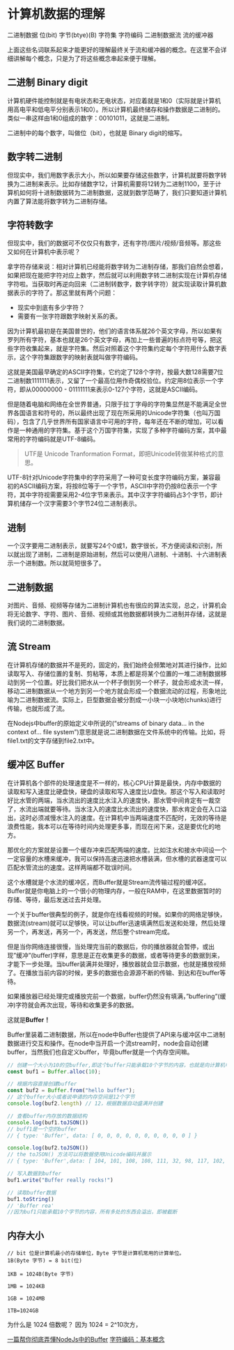 # 计算机数据的理解

二进制数据 位(bit) 字节(btye)(B) 字符集 字符编码 二进制数据流 流的缓冲器

上面这些名词联系起来才能更好的理解最终关于流和缓冲器的概念。在这里不会详细讲解每个概念，只是为了将这些概念串起来便于理解。

## 二进制 Binary digit

计算机硬件能控制就是有电状态和无电状态，对应着就是1和0（实际就是计算机用高电平和低电平分别表示1和0）。所以计算机最终储存和操作数据是二进制的。类似一串这样由1和0组成的数字：00101011，这就是二进制。

二进制中的每个数字，叫做位（bit），也就是 Binary digit的缩写。

## 数字转二进制
但现实中，我们用数字表示大小，所以如果要存储这些数字，计算机就要将数字转换为二进制来表示。比如存储数字12，计算机需要将12转为二进制1100，至于计算机如何将十进制数据转为二进制数据，这就到数学范畴了，我们只要知道计算机内置了算法能将数字转为二进制存储。

## 字符转数字
但现实中，我们的数据可不仅仅只有数字，还有字符/图片/视频/音频等。那这些又如何在计算机中表示呢？

拿字符存储来说：相对计算机已经能将数字转为二进制存储，那我们自然会想着，如果把现在能把字符对应上数字，然后就可以利用数字转二进制实现在计算机存储字符啦。当获取时再逆向回来（二进制转数字，数字转字符）就实现读取计算机数据表示的字符了。那这里就有两个问题：

- 现实中到底有多少字符？
- 需要有一张字符跟数字映射关系的表。

因为计算机最初是在美国普世的，他们的语言体系就26个英文字母，所以如果有罗列所有字符，基本也就是26个英文字母，再加上一些普遍的标点符号等，把这些字符收集起来，就是字符集。然后对照着这个字符集约定每个字符用什么数字表示，这个字符集跟数字的映射表就叫做字符编码。

这就是美国最早确定的ASCII字符集，它约定了128个字符，按最大数128需要7位二进制数1111111表示，又留了一个最高位用作奇偶校验位。约定用8位表示一个字符，即从00000000 - 01111111来表示0-127个字符，这就是ASCII编码。

但是随着电脑和网络在全世界普通，只限于拉丁字母的字符集显然是不能满足全世界各国语言和符号的，所以最终出现了现在所采用的Unicode字符集（也叫万国码），包含了几乎世界所有国家语言中可用的字符，每年还在不断的增加，可以看作是一种通用的字符集。基于这个万国字符集，实现了多种字符编码方案，其中最常用的字符编码就是UTF-8编码。

> UTF是 Unicode Tranformation Format，即把Unicode转做某种格式的意思。

UTF-8针对Unicode字符集中的字符采用了一种可变长度字符编码方案，兼容最初的ASCII编码方案，将按8位等于一个字节，ASCII中字符仍按8位表示一个字符，其中字符视需要采用2-4位字节来表示。其中汉字字符编码占3个字节，即计算机储存一个汉字需要3个字节24位二进制表示。

## 进制

一个汉字要用二进制表示，就要写24个0或1，数字很长，不方便阅读和识别，所以就出现了进制，二进制是原始进制，然后可以使用八进制、十进制、十六进制表示一个进制数。所以就简短很多了。

## 二进制数据
对图片、音频、视频等存储为二进制计算机也有很应的算法实现，总之，计算机会将无论数字、字符、图片、音频、视频或其他数据都转换为二进制并存储，这就是我们说的二进制数据。

## 流 Stream

在计算机存储的数据并不是死的，固定的，我们始终会频繁地对其进行操作，比如读取写入、存储位置的复制、剪粘等，本质上都是将某个位置的一堆二进制数据移动到另一个位置。好比我们把水从一个杯子倒到另一个杯子，就会形成水流一样，移动二进制数据从一个地方到另一个地方就会形成一个数据流动的过程，形象地比喻为二进制数据流。实际上，巨型数据会被分割成一小块一小块地(chunks)进行传输，也就形成了流。

在Nodejs中buffer的原始定义中所说的(“streams of binary data… in the context of… file system”)意思就是说二进制数据在文件系统中的传输。比如，将file1.txt的文字存储到file2.txt中。

## 缓冲区 Buffer

在计算机各个部件的处理速度是不一样的，核心CPU计算是最快，内存中数据的读取和写入速度比硬盘快，硬盘的读取和写入速度比U盘快。那这个写入和读取时好比水管的两端，当水流出的速度比水注入的速度快，那水管中间肯定有一裁空了，水流出端就要等待。当水注入的速度比水流出的速度快，那水肯定会在入口溢出，这时必须减慢水注入的速度。在计算机中当两端速度不匹配时，无效的等待是浪费性能，我本可以在等待时间内处理更多事，而现在闲下来，这是要优化的地方。

那优化的方案就是设置一个缓存冲来匹配两端的速度。比如注水和接水中间设一个一定容量的水槽来缓冲，我可以保持高速迅速把水槽装满，但水槽的武器速度可以匹配水管流出的速度。这样两端都不耽误时间。

这个水槽就是个水流的缓冲区，而Buffer就是Stream流传输过程的缓冲区。Buffer就是你电脑上的一个很小的物理内存，一般在RAM中，在这里数据暂时的存储、等待，最后发送过去并处理。

一个关于buffer很典型的例子，就是你在线看视频的时候。如果你的网络足够快，数据流(stream)就可以足够快，可以让buffer迅速填满然后发送和处理，然后处理另一个，再发送，再另一个，再发送，然后整个stream完成。

但是当你网络连接很慢，当处理完当前的数据后，你的播放器就会暂停，或出现”缓冲”(buffer)字样，意思是正在收集更多的数据，或者等待更多的数据到来，才能下一步处理。当buffer装满并处理好，播放器就会显示数据，也就是播放视频了。在播放当前内容的时候，更多的数据也会源源不断的传输、到达和在buffer等待。

如果播放器已经处理完或播放完前一个数据，buffer仍然没有填满，”buffering”(缓冲)字符就会再次出现，等待和收集更多的数据。

这就是**Buffer！**

Buffer里装着二进制数据，所以在node中Buffer也提供了API来与缓冲区中二进制数据进行交互和操作。在node中当开启一个流stream时，node会自动创建buffer，当然我们也自定义buffer，毕竟buffer就是一个内存空间嘛。

```js
// 创建一个大小为10的空buffer,即这个buffer只能承载10个字节的内容，也就是向计算机申请一块10字节大小的内存空间
const buf1 = Buffer.alloc(10);

// 根据内容直接创建buffer
const buf2 = Buffer.from("hello buffer");
// 这个buffer大小或者说申请的内存空间是12个字节
console.log(buf2.length) // 12，根据数据自动盛满并创建

// 查看buffer内存放的数据结构
console.log(buf1.toJSON())
// buff1是一个空的buffer
// { type: 'Buffer', data: [ 0, 0, 0, 0, 0, 0, 0, 0, 0, 0 ] }

console.log(buf2.toJSON())
// the toJSON() 方法可以将数据使用Unicode编码并展示
// { type: 'Buffer',data: [ 104, 101, 108, 108, 111, 32, 98, 117, 102, 102, 101, 114 ] }

// 写入数据到buffer
buf1.write("Buffer really rocks!")

// 读取buffer数据
buf1.toString()  
// 'Buffer rea'
//因为buf1只能承载10个字节的内容，所有多处的东西会溢出，即被截断
```

## 内存大小
```
// bit 位是计算机最小的存储单位，Byte 字节是计算机常用的计算单位。
1B(Byte 字节) = 8 bit(位)

1KB = 1024B(Byte 字节)

1MB = 1024KB

1GB = 1024MB

1TB=1024GB
```
为什么是 1024 倍数呢？
因为 1024 = 2^10次方，

[一篇帮你彻底弄懂NodeJs中的Buffer](https://blog.csdn.net/qq_34629352/article/details/88037778)
[字符编码：基本概念](https://www.w3.org/International/articles/definitions-characters/)
